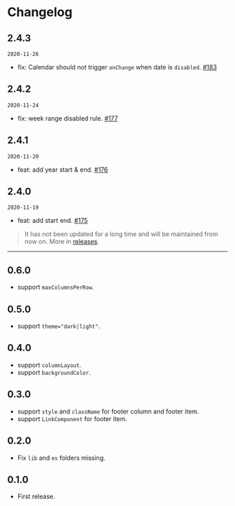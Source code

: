 # Changelog

## 2.4.3

`2020-11-26`

- fix: Calendar should not trigger `onChange` when date is `disabled`. [#183](https://github.com/react-component/picker/pull/183)

## 2.4.2

`2020-11-24`

- fix: week range disabled rule. [#177](https://github.com/react-component/picker/pull/177)

## 2.4.1

`2020-11-20`

- feat: add year start & end. [#176](https://github.com/react-component/picker/pull/176)

## 2.4.0

`2020-11-19`

- feat: add start end. [#175](https://github.com/react-component/picker/pull/175)

> It has not been updated for a long time and will be maintained from now on. More in [releases](https://github.com/react-component/picker/releases).

---
## 0.6.0

- support `maxColumnsPerRow`.

## 0.5.0

- support `theme="dark|light"`.

## 0.4.0

- support `columnLayout`.
- support `backgroundColor`.

## 0.3.0

- support `style` and `className` for footer column and footer item.
- support `LinkComponent` for footer item.

## 0.2.0

- Fix `lib` and `es` folders missing.

## 0.1.0

- First release.

